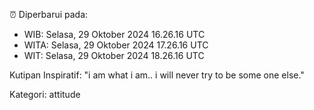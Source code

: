 ⏰ Diperbarui pada:
- WIB: Selasa, 29 Oktober 2024 16.26.16 UTC
- WITA: Selasa, 29 Oktober 2024 17.26.16 UTC
- WIT: Selasa, 29 Oktober 2024 18.26.16 UTC

Kutipan Inspiratif:
"i am what i am.. i will never try to be some one else."


Kategori: attitude

